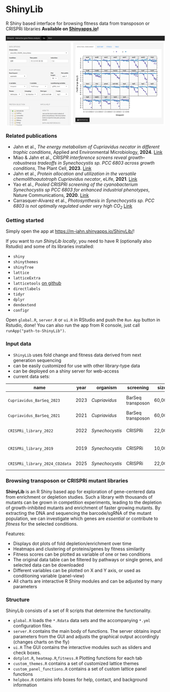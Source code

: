 # ShinyLib

R Shiny based interface for browsing fitness data from transposon or CRISPRi libraries
**Available on [Shinyapps.io](https://m-jahn.shinyapps.io/ShinyLib/)!**

<img src="example.png" width="800px" style="display: block; margin: auto;" />

### Related publications

- Jahn et al., *The energy metabolism of Cupriavidus necator in different trophic conditions*, Applied and Environmental Microbiology, **2024**.
[Link](https://journals.asm.org/doi/10.1128/aem.00748-24)
- Miao & Jahn et al., *CRISPR interference screens reveal growth–robustness tradeoffs in Synechocystis sp. PCC 6803 across growth conditions*, The Plant Cell, **2023**.
[Link](https://dx.doi.org/10.1093/plcell/koad208)
- Jahn et al., *Protein allocation and utilization in the versatile chemolithoautotroph Cupriavidus necator*, eLife, **2021**.
[Link](https://elifesciences.org/articles/69019)
- Yao et al., *Pooled CRISPRi screening of the cyanobacterium Synechocystis sp PCC 6803 for enhanced industrial phenotypes*,
Nature Communications, **2020**.
[Link](https://www.nature.com/articles/s41467-020-15491-7)
- Carrasquer-Alvarez et al., *Photosynthesis in *Synechocystis* sp. PCC 6803 is not optimally regulated under very high CO<sub>2</sub>*
[Link](https://doi.org/10.1007/s00253-025-13416-2)


### Getting started

Simply open the app at https://m-jahn.shinyapps.io/ShinyLib/!

If you want to *run ShinyLib locally*, you need to have R (optionally also Rstudio) and some of its libraries installed:

- `shiny`
- `shinythemes`
- `shinyTree`
- `lattice`
- `latticeExtra`
- `latticetools` [on github](https://github.com/m-jahn/lattice-tools)
- `directlabels`
- `tidyr`
- `dplyr`
- `dendextend`
- `configr`

Open `global.R`, `server.R` or `ui.R` in RStudio and push the `Run App` button in Rstudio, done!
You can also run the app from R console, just call `runApp("path-to-ShinyLib")`.

### Input data

- `ShinyLib` uses fold change and fitness data derived from next generation sequencing
- can be easily customized for use with other library-type data
- can be deployed on a shiny server for web-access
- current data sets:

| name | year | organism | screening  | size | conditions |
| ---- | ---- | -------- | ---- | --------- | ---------- |
| `Cupriavidus_BarSeq_2023` | 2023 | *Cupriavidus* | BarSeq transposon | 60,000 | lithoautotrophy and nitrate respiration |
| `Cupriavidus_BarSeq_2021` | 2021 | *Cupriavidus* | BarSeq transposon | 60,000 | various carbon sources |
| `CRISPRi_library_2022` | 2022 | *Synechocystis* | CRISPRi | 22,000 | 11 light and CO2 limitations |
| `CRISPRi_library_2019` | 2019 | *Synechocystis* | CRISPRi | 10,000 | low light, high light, day-night |
| `CRISPRi_library_2024_CO2data` | 2025 | *Synechocystis* | CRISPRi | 22,000 | 2 CO2 conditions |


### Browsing transposon or CRISPRi mutant libraries

**ShinyLib** is an R Shiny based app for exploration of gene-centered data from enrichment or depletion studies. Such a library with thousands of mutants can be grown in competition experiments, leading to the depletion of growth-inhibited mutants and enrichment of faster growing mutants. By extracting the DNA and sequencing the barcode/sgRNA of the mutant population, we can investigate which genes are _essential_ or contribute to _fitness_ for the selected conditions.

Features:

- Displays dot plots of fold depletion/enrichment over time
- Heatmaps and clustering of proteins/genes by fitness similarity
- Fitness scores can be plotted as variable of one or two conditions
- The original data table can be filtered by pathways or single genes, and selected data can be downloaded
- Different variables can be plotted on X and Y axis, or used as conditioning variable (panel-view)
- All charts are interactive R Shiny modules and can be adjusted by many parameters

### Structure

ShinyLib consists of a set of R scripts that determine the functionality.

- `global.R` loads the `*.Rdata` data sets and the accompanying `*.yml` configuration files.
- `server.R` contains the main body of functions. The server obtains input parameters from the GUI and adjusts the graphical output accordingly (changes charts on the fly)
- `ui.R` The GUI contains the interactive modules such as sliders and check boxes.
- `dotplot.R`, `heatmap.R`,`fitness.R` Plotting functions for each tab
- `custom_themes.R` contains a set of customized lattice themes
- `custom_panel_functions.R` contains a set of custom lattice panel functions
- `helpbox.R` contains info boxes for help, contact, and background information
